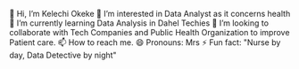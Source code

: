  👋 Hi, I’m Kelechi Okeke
 👀 I’m interested in Data Analyst as it concerns health
 🌱 I’m currently learning Data Analysis in Dahel Techies
 💞️ I’m looking to collaborate with Tech Companies and Public Health
    Organization to improve Patient care.
 📫 How to reach me. 
 😄 Pronouns: Mrs
 ⚡ Fun fact: "Nurse by day, Data Detective by night" 


